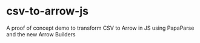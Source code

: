 # csv-to-arrow-js
A proof of concept demo to transform CSV to Arrow in JS using PapaParse and the new Arrow Builders
